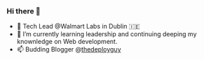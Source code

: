 ### Hi there 👋

- 🔭 Tech Lead @Walmart Labs in Dublin 🇮🇪
- 🌱 I’m currently learning leadership and continuing deeping my knownledge on Web development.
- 📫 Budding Blogger @[thedeployguy](http://thedeployguy.com/)
